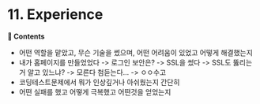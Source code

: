# 11. Experience
**:book: Contents**
* 어떤 역할을 맡았고, 무슨 기술을 썼으며, 어떤 어려움이 있었고 어떻게 해결했는지
* 내가 홈페이지를 만들었었다 -> 로그인 보안은? -> SSL을 썼다 -> SSL도 뚫리는 거 알고 있느냐? -> 모른다 첨듣는다... -> ㅇㅇ수고
* 코딩테스트문제에서 뭐가 인상깊거나 아쉬웠는지 간단히
* 어떤 실패를 했고 어떻게 극복했고 어떤것을 얻었는지
